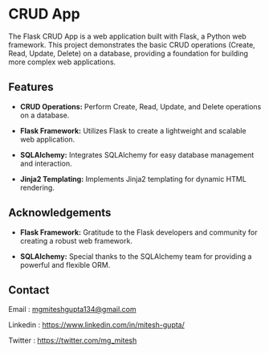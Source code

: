 
# CRUD App

The Flask CRUD App is a web application built with Flask, a Python web framework. This project demonstrates the basic CRUD operations (Create, Read, Update, Delete) on a database, providing a foundation for building more complex web applications.
## Features

- **CRUD Operations:** Perform Create, Read, Update, and Delete operations on a database.

- **Flask Framework:** Utilizes Flask to create a lightweight and scalable web application.
- **SQLAlchemy:** Integrates SQLAlchemy for easy database management and interaction.
- **Jinja2 Templating:** Implements Jinja2 templating for dynamic HTML rendering.

## Acknowledgements

- **Flask Framework:** Gratitude to the Flask developers and community for creating a robust web framework.

- **SQLAlchemy:** Special thanks to the SQLAlchemy team for providing a powerful and flexible ORM.
## Contact
Email : mgmiteshgupta134@gmail.com

Linkedin : https://www.linkedin.com/in/mitesh-gupta/

Twitter : https://twitter.com/mg_mitesh
